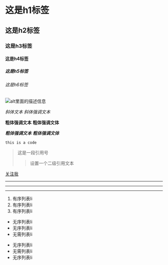 # 这是h1标签
## 这是h2标签
### 这是h3标签
#### 这是h4标签
##### 这是h5标签
###### 这是h6标签

![alt里面的描述信息](http://img1.imgtn.bdimg.com/it/u=4078710083,523908624&fm=26&gp=0.jpg)

*斜体文本*
_斜体强调文本_

**粗体强调文本**
__粗体强调文体__

***粗体强调文本***
___粗体强调文体___

`this is a code`

> 这是一段引用号
>> 设置一个二级引用文本

[关注我](https://github.com/ruixuan112600)

***

---

- - - - -

1. 有序列表li
2. 有序列表li
3. 有序列表li

* 无序列表li
* 无序列表li
* 无需列表li

- 无序列表li
- 无需列表li
- 无序列表li
